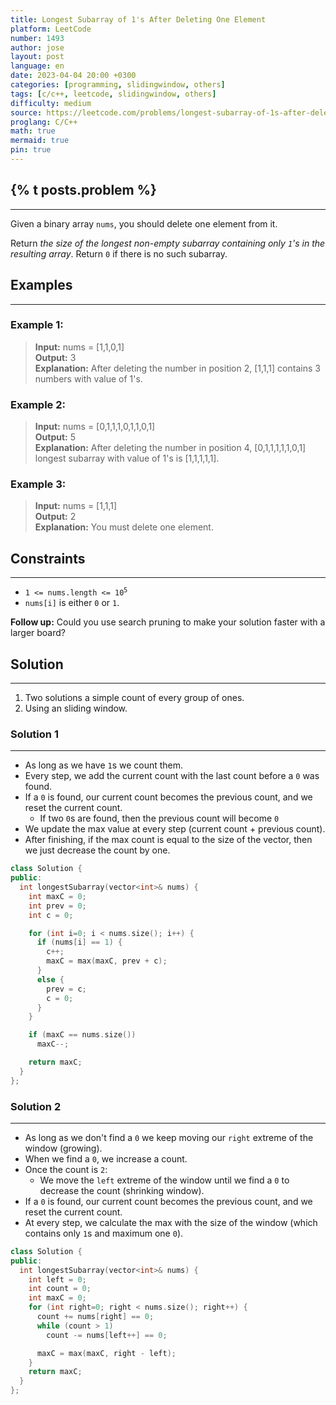```yaml
---
title: Longest Subarray of 1's After Deleting One Element
platform: LeetCode
number: 1493
author: jose
layout: post
language: en
date: 2023-04-04 20:00 +0300
categories: [programming, slidingwindow, others]
tags: [c/c++, leetcode, slidingwindow, others]
difficulty: medium
source: https://leetcode.com/problems/longest-subarray-of-1s-after-deleting-one-element/
proglang: C/C++
math: true
mermaid: true
pin: true
---
```

## {% t posts.problem %}
---
Given a binary array `nums`, you should delete one element from it.  

Return *the size of the longest non-empty subarray containing only `1`'s in the resulting array*. Return `0` if there is no such subarray.  

## Examples
---
### **Example 1:**
>**Input:** nums = [1,1,0,1]  
>**Output:** 3  
>**Explanation:** After deleting the number in position 2, [1,1,1] contains 3 numbers with value of 1's.  

### **Example 2:**
>**Input:** nums = [0,1,1,1,0,1,1,0,1]  
>**Output:** 5  
>**Explanation:** After deleting the number in position 4, [0,1,1,1,1,1,0,1] longest subarray with value of 1's is [1,1,1,1,1].  

### **Example 3:**
>**Input:** nums = [1,1,1]  
>**Output:** 2  
>**Explanation:** You must delete one element.  

## Constraints
---
- <code>1 <= nums.length <= 10<sup>5</sup></code>  
- `nums[i]` is either `0` or `1`.  

**Follow up:** Could you use search pruning to make your solution faster with a larger board?

## Solution
---
1. Two solutions a simple count of every group of ones.  
2. Using an sliding window.

### Solution 1
---
  - As long as we have `1`s we count them.  
  - Every step, we add the current count with the last count before a `0` was found.  
  - If a `0` is found, our current count becomes the previous count, and we reset the current count.  
    - If two `0`s are found, then the previous count will become `0`  
  - We update the max value at every step (current count + previous count).  
  - After finishing, if the max count is equal to the size of the vector, then we just decrease the count by one.  

```c++
class Solution {
public:
  int longestSubarray(vector<int>& nums) {
    int maxC = 0;
    int prev = 0;
    int c = 0;

    for (int i=0; i < nums.size(); i++) {
      if (nums[i] == 1) {
        c++;
        maxC = max(maxC, prev + c);
      }
      else {
        prev = c;
        c = 0;
      }
    }

    if (maxC == nums.size())
      maxC--;

    return maxC;
  }
};
```

### Solution 2
---
  - As long as we don't find a `0` we keep moving our `right` extreme of the window (growing).  
  - When we find a `0`, we increase a count.
  - Once the count is `2`:
    - We move the `left` extreme of the window until we find a `0` to decrease the count (shrinking window).  
  - If a `0` is found, our current count becomes the previous count, and we reset the current count.  
  - At every step, we calculate the max with the size of the window (which contains only `1`s and maximum one `0`).  

```c++
class Solution {
public:
  int longestSubarray(vector<int>& nums) {
    int left = 0; 
    int count = 0;
    int maxC = 0;
    for (int right=0; right < nums.size(); right++) {
      count += nums[right] == 0;
      while (count > 1)
        count -= nums[left++] == 0;

      maxC = max(maxC, right - left);
    }
    return maxC;
  }
};
```
